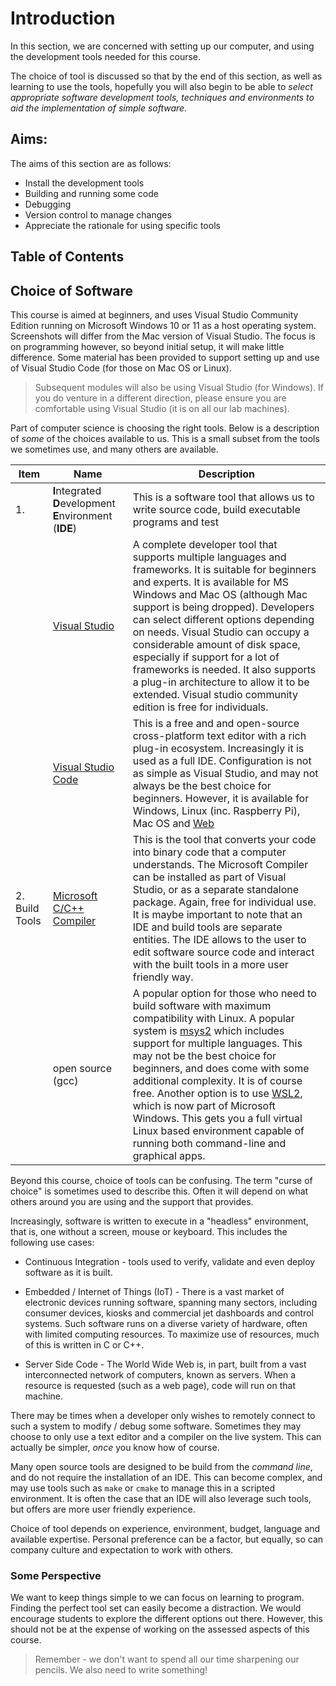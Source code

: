 # Introduction

In this section, we are concerned with setting up our computer, and using the development tools needed for this course.

The choice of tool is discussed so that by the end of this section, as well as learning to use the tools, hopefully you will also begin to be able to *select appropriate software development tools, techniques and environments to aid the implementation of simple software.*

## Aims:

The aims of this section are as follows:

* Install the development tools
* Building and running some code
* Debugging 
* Version control to manage changes
* Appreciate the rationale for using specific tools

## Table of Contents

## Choice of Software

This course is aimed at beginners, and uses Visual Studio Community Edition running on Microsoft Windows 10 or 11 as a host operating system. Screenshots will differ from the Mac version of Visual Studio. The focus is on programming however, so beyond initial setup, it will make little difference. Some material has been provided to support setting up and use of Visual Studio Code (for those on Mac OS or Linux).

> Subsequent modules will also be using Visual Studio (for Windows). If you do venture in a different direction, please ensure you are comfortable using Visual Studio (it is on all our lab machines).

Part of computer science is choosing the right tools. Below is a description of *some* of the choices available to us. This is a small subset from the tools we sometimes use, and many others are available.

| Item | Name | Description |
| - | - | - |
| 1. | **I**ntegrated **D**evelopment **E**nvironment (**IDE**) | This is a software tool that allows us to write source code, build executable programs and test |
| | [Visual Studio](https://visualstudio.microsoft.com/downloads/) | A complete developer tool that supports multiple languages and frameworks. It is suitable for beginners and experts. It is available for MS Windows and Mac OS (although Mac support is being dropped). Developers can select different options depending on needs. Visual Studio can occupy a considerable amount of disk space, especially if support for a lot of frameworks is needed. It also supports a plug-in architecture to allow it to be extended. Visual studio community edition is free for individuals. |
| | [Visual Studio Code](https://code.visualstudio.com/) | This is a free and and open-source cross-platform text editor with a rich plug-in ecosystem. Increasingly it is used as a full IDE. Configuration is not as simple as Visual Studio, and may not always be the best choice for beginners. However, it is available for Windows, Linux (inc. Raspberry Pi), Mac OS and [Web](https://vscode.dev/) |
| 2. Build Tools | [Microsoft C/C++ Compiler](https://visualstudio.microsoft.com/downloads/#build-tools-for-visual-studio-2022) | This is the tool that converts your code into binary code that a computer understands. The Microsoft Compiler can be installed as part of Visual Studio, or as a separate standalone package. Again, free for individual use. It is maybe important to note that an IDE and build tools are separate entities. The IDE allows to the user to edit software source code and interact with the built tools in a more user friendly way. |
| | open source (gcc) | A popular option for those who need to build software with maximum compatibility with Linux. A popular system is [msys2](https://www.msys2.org/) which includes support for multiple languages. This may not be the best choice for beginners, and does come with some additional complexity. It is of course free. Another option is to use [WSL2](https://learn.microsoft.com/windows/wsl/install), which is now part of Microsoft Windows. This gets you a full virtual Linux based environment capable of running both command-line and graphical apps. |

Beyond this course, choice of tools can be confusing. The term "curse of choice" is sometimes used to describe this. Often it will depend on what others around you are using and the support that provides.

Increasingly, software is written to execute in a "headless" environment, that is, one without a screen, mouse or keyboard. This includes the following use cases:

* Continuous Integration - tools used to verify, validate and even deploy software as it is built.

* Embedded / Internet of Things (IoT) - There is a vast market of electronic devices running software, spanning many sectors, including consumer devices, kiosks and commercial jet dashboards and control systems. Such software runs on a diverse variety of hardware, often with limited computing resources. To maximize use of resources, much of this is written in C or C++.

* Server Side Code - The World Wide Web is, in part, built from a vast interconnected network of computers, known as servers. When a resource is requested (such as a web page), code will run on that machine. 

There may be times when a developer only wishes to remotely connect to such a system to modify / debug some software. Sometimes they may choose to only use a text editor and a compiler on the live system. This can actually be simpler, *once* you know how of course.

Many open source tools are designed to be build from the *command line*, and do not require the installation of an IDE. This can become complex, and may use tools such as `make` or `cmake` to manage this in a scripted environment. It is often the case that an IDE will also leverage such tools, but offers are more user friendly experience.

Choice of tool depends on experience, environment, budget, language and available expertise. Personal preference can be a factor, but equally, so can company culture and expectation to work with others. 

### Some Perspective 

We want to keep things simple to we can focus on learning to program. Finding the perfect tool set can easily become a distraction. We would encourage students to explore the different options out there. However, this should not be at the expense of working on the assessed aspects of this course.

> Remember - we don't want to spend all our time sharpening our pencils. We also need to write something!


